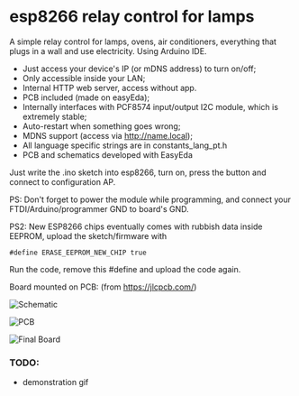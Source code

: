 
# esp8266 relay control for lamps
A simple relay control for lamps, ovens, air conditioners, everything that plugs in a wall and use electricity. Using Arduino IDE.

* Just access your device's IP (or mDNS address) to turn on/off;
* Only accessible inside your LAN;
* Internal HTTP web server, access without app.
* PCB included (made on easyEda);
* Internally interfaces with PCF8574 input/output I2C module, which is extremely stable;
* Auto-restart when something goes wrong;
* MDNS support (access via http://name.local);
* All language specific strings are in constants_lang_pt.h
* PCB and schematics developed with EasyEda

Just write the .ino sketch into esp8266, turn on, press the button and connect to configuration AP.

PS: Don't forget to power the module while programming, and connect your FTDI/Arduino/programmer GND to board's GND.

PS2: New ESP8266 chips eventually comes with rubbish data inside EEPROM, upload the sketch/firmware with
```
#define ERASE_EEPROM_NEW_CHIP true
```
Run the code, remove this #define and upload the code again. 

Board mounted on PCB: (from https://jlcpcb.com/)

![Schematic](https://raw.githubusercontent.com/gustavofbreunig/esp8266_wifi_switch/master/schematic.png)

![PCB](https://raw.githubusercontent.com/gustavofbreunig/esp8266_wifi_switch/master/PCB.png)

![Final Board](https://raw.githubusercontent.com/gustavofbreunig/esp8266_wifi_switch/master/complete_board.jpg)

### TODO:
 -  demonstration gif
